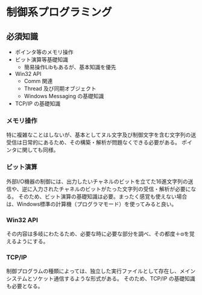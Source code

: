 # 制御系プログラミング

## 必須知識

* ポインタ等のメモリ操作
* ビット演算等基礎知識
  * 簡易操作Libもあるが、基本知識を優先
* Win32 API
  * Comm 関連
  * Thread 及び同期オブジェクト
  * Windows Messaging の基礎知識
* TCP/IP の基礎知識

### メモリ操作

特に複雑なことはしないが、基本としてヌル文字及び制御文字を含む文字列の送受信は日常的にあるため、その構築・解析が問題なくできる必要がある。
ポインタに関しても同様。

### ビット演算

外部I/O機器の制御には、出力したいチャネルのビットを立てた16進文字列の送信や、逆に入力されたチャネルのビットがたった文字列の受信・解析が必要になる。
そのため、ビット演算の基礎知識は必要。まったく感覚も使えない場合は、Windows標準の計算機（プログラマモード）を使ってみると良い。

### Win32 API

その内容は多岐にわたるため、必要な時に必要な部分を調べ、その都度＋αを覚えるようにする。

### TCP/IP

制御プログラムの種類によっては、独立した実行ファイルとして存在し、メインシステムとソケット通信するような形式がある。
そのため、TCP/IP の基礎知識も必要となる。

